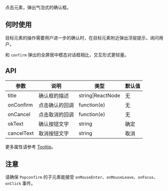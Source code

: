 
点击元素，弹出气泡式的确认框。

## 何时使用

目标元素的操作需要用户进一步的确认时，在目标元素附近弹出浮层提示，询问用户。

和 `confirm` 弹出的全屏居中模态对话框相比，交互形式更轻量。

## API

| 参数      | 说明                                     | 类型          | 默认值 |
|-----------|------------------------------------------|---------------|--------|
| title     | 确认框的描述                             | string&#124;ReactNode | 无     |
| onConfirm | 点击确认的回调                           | function(e)      | 无     |
| onCancel  | 点击取消的回调                           | function(e)      | 无     |
| okText    | 确认按钮文字                              | string        | 确定   |
| cancelText| 取消按钮文字                              | string        | 取消   |

更多属性请参考 [Tooltip](/components/tooltip/#API)。

## 注意

请确保 `Popconfirm` 的子元素能接受 `onMouseEnter`、`onMouseLeave`、`onFocus`、`onClick` 事件。
